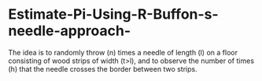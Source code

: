 # Estimate-Pi-Using-R-Buffon-s-needle-approach-
The idea is to randomly throw (n) times a needle of length (l) on a floor consisting of wood strips of width (t>l), and to observe the number of times (h) that the needle crosses the border between two strips.
